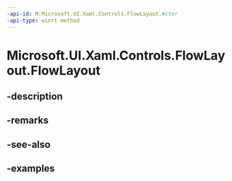 ```yaml
---
-api-id: M:Microsoft.UI.Xaml.Controls.FlowLayout.#ctor
-api-type: winrt method
---
```


<!-- Method syntax.
public FlowLayout.FlowLayout()
-->

# Microsoft.UI.Xaml.Controls.FlowLayout.FlowLayout

## -description

## -remarks

## -see-also

## -examples

